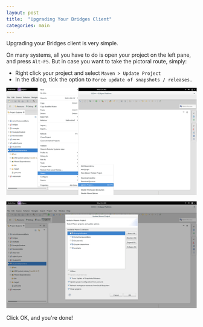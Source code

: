 ```yaml
---
layout: post
title:  "Upgrading Your Bridges Client"
categories: main
---
```


Upgrading your Bridges client is very simple.

On many systems, all you have to do is open your project on the left pane, and press `Alt-F5`.
But in case you want to take the pictoral route, simply:

- Right click your project and select `Maven > Update Project`
- In the dialog, tick the option to `Force update of snapshots / releases.`


![drawing](/img/Updating/context_menu.png)

![drawing](/img/Updating/dialog.png)

Click OK, and you're done!
